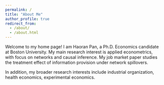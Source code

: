 ```yaml
---
permalink: /
title: "About Me"
author_profile: true
redirect_from: 
  - /about/
  - /about.html
---
```


Welcome to my home page! I am Haoran Pan, a Ph.D. Economics candidate at Boston University. My main research interest is applied econometrics, with focus on networks and causal inference. My job market paper studies the treatment effect of information provision under network spillovers. 

In addition, my broader research interests include industrial organization, health economics, experimental economics.
